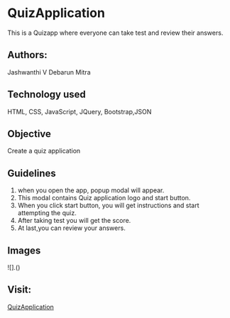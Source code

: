 # QuizApplication
This is a Quizapp where everyone can take test and review their answers.

## Authors:
Jashwanthi V
Debarun Mitra

## Technology used
HTML, CSS, JavaScript, JQuery, Bootstrap,JSON

## Objective
Create a quiz application

## Guidelines
1. when you open the app, popup modal will appear.
2. This modal contains Quiz application logo and start button.
3. When you click start button, you will get instructions and start attempting the quiz.
4. After taking test you will get the score. 
5. At last,you can review your answers.

## Images
![].()

## Visit:
[QuizApplication](https://debarunmitra.github.io/QuizApplication/)

